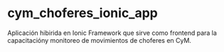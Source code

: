 # cym_choferes_ionic_app
Aplicación hibirida en Ionic Framework que sirve como frontend para la capacitacióny monitoreo de movimientos de choferes en CyM.
